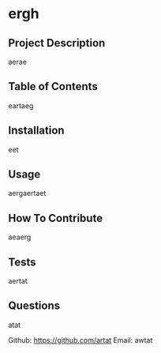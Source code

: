 
# ergh


## Project Description

  aerae

## Table of Contents

eartaeg

## Installation

eet

## Usage

aergaertaet



## How To Contribute

aeaerg

## Tests

aertat

## Questions

atat

  Github: https://github.com/artat
  Email: awtat
